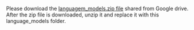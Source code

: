 Please download the [languagem_models.zip file](https://drive.google.com/file/d/1wja3_aBbWg6YztB7gNna_2FuN10dWjiZ/view?usp=sharing) shared from Google drive.
After the zip file is downloaded, unzip it and replace it with this language_models folder.
